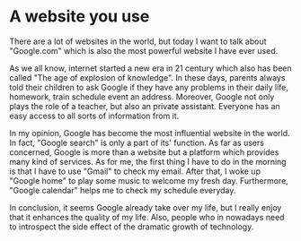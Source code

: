 # A website you use

There are a lot of websites in the world, but today I want to talk about "Google.com" which is also the most powerful website I have ever used.

As we all know, internet started a new era in 21 century which also has been called "The age of explosion of knowledge". In these days, parents always told their children to ask Google if they have any problems in their daily life, homework, train schedule event an address. Moreover, Google not only plays the role of a teacher, but also an private assistant. Everyone has an easy access to all sorts of information from it.

In my opinion, Google has become the most influential website in the world. In fact, "Google search" is only a part of its' function. As far as users concerned, Google is more than a website but a platform which provides many kind of services. As for me, the first thing I have to do in the morning is that I have to use "Gmail" to check my email. After that, I woke up "Google home" to play some music to welcome my fresh day. Furthermore, "Google calendar" helps me to check my schedule everyday.

In conclusion, it seems Google already take over my life, but I really enjoy that it enhances the quality of my life. Also, people who in nowadays need to introspect the side effect of the dramatic growth of technology.